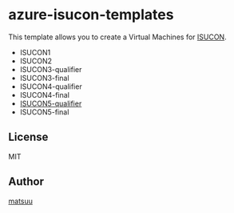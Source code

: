 # azure-isucon-templates

This template allows you to create a Virtual Machines for [ISUCON](http://isucon.net/).

- ISUCON1
- ISUCON2
- ISUCON3-qualifier
- ISUCON3-final
- ISUCON4-qualifier
- ISUCON4-final
- [ISUCON5-qualifier](https://github.com/matsuu/azure-isucon-templates/tree/master/isucon5-qualifier)
- ISUCON5-final

## License

MIT

## Author

[matsuu](https://github.com/matsuu)
